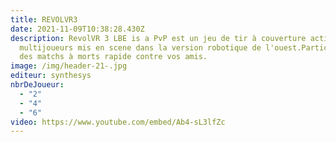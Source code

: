 ```yaml
---
title: REVOLVR3
date: 2021-11-09T10:38:28.430Z
description: RevolVR 3 LBE is a PvP est un jeu de tir à couverture active
  multijoueurs mis en scene dans la version robotique de l'ouest.Participez a
  des matchs à morts rapide contre vos amis.
image: /img/header-21-.jpg
editeur: synthesys
nbrDeJoueur:
  - "2"
  - "4"
  - "6"
video: https://www.youtube.com/embed/Ab4-sL3lfZc
---
```


